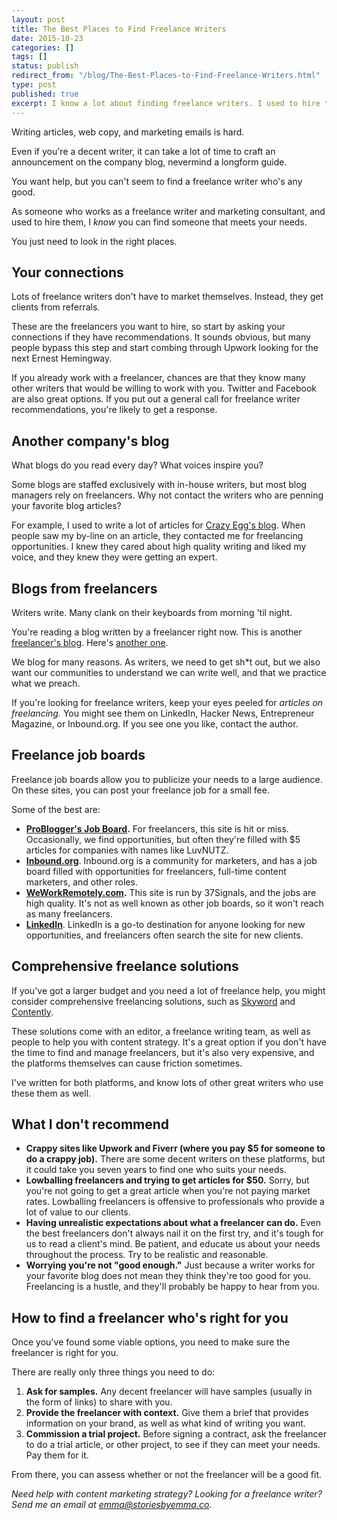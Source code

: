 ```yaml
---
layout: post
title: The Best Places to Find Freelance Writers
date: 2015-10-23
categories: []
tags: []
status: publish
redirect_from: "/blog/The-Best-Places-to-Find-Freelance-Writers.html"
type: post
published: true
excerpt: I know a lot about finding freelance writers. I used to hire them, and now I work as one myself.
---
```


Writing articles, web copy, and marketing emails is hard. 

Even if you're a decent writer, it can take a lot of time to craft an announcement on the company blog, nevermind a longform guide.

You want help, but you can't seem to find a freelance writer who's any good.

As someone who works as a freelance writer and marketing consultant, and used to hire them, I *know* you can find someone that meets your needs.

You just need to look in the right places.

## Your connections

Lots of freelance writers don't have to market themselves. Instead, they get clients from referrals.

These are the freelancers you want to hire, so start by asking your connections if they have recommendations. It sounds obvious, but many people bypass this step and start combing through Upwork looking for the next Ernest Hemingway.

If you already work with a freelancer, chances are that they know many other writers that would be willing to work with you. Twitter and Facebook are also great options. If you put out a general call for freelance writer recommendations, you're likely to get a response.

## Another company's blog

What blogs do you read every day? What voices inspire you?

Some blogs are staffed exclusively with in-house writers, but most blog managers rely on freelancers. Why not contact the writers who are penning your favorite blog articles?

For example, I used to write a lot of articles for [Crazy Egg's blog](http://blog.crazyegg.com/2013/04/16/cool-copy-for-unsexy-stuff/). When people saw my by-line on an article, they contacted me for freelancing opportunities. I knew they cared about high quality writing and liked my voice, and they knew they were getting an expert.

## Blogs from freelancers

Writers write. Many clank on their keyboards from morning 'til night.

You're reading a blog written by a freelancer right now. This is another [freelancer's blog](http://www.kaleighmoore.com/blog/). Here's [another one](http://businesscasualcopywriting.com/blog/).

We blog for many reasons. As writers, we need to get sh*t out, but we also want our communities to understand we can write well, and that we practice what we preach.

If you're looking for freelance writers, keep your eyes peeled for *articles on freelancing.* You might see them on LinkedIn, Hacker News, Entrepreneur Magazine, or Inbound.org. If you see one you like, contact the author.

## Freelance job boards

Freelance job boards allow you to publicize your needs to a large audience. On these sites, you can post your freelance job for a small fee.

Some of the best are:

* __[ProBlogger's Job Board](https://problogger.com/).__ For freelancers, this site is hit or miss. Occasionally, we find opportunities, but often they're filled with $5 articles for companies with names like LuvNUTZ.
* __[Inbound.org](http://inbound.org/jobs/)__. Inbound.org is a community for marketers, and has a job board filled with opportunities for freelancers, full-time content marketers, and other roles.
* __[WeWorkRemotely.com](https://weworkremotely.com/).__ This site is run by 37Signals, and the jobs are high quality. It's not as well known as other job boards, so it won't reach as many freelancers.
* __[LinkedIn](http://linkedin.com)__. LinkedIn is a go-to destination for anyone looking for new opportunities, and freelancers often search the site for new clients.


## Comprehensive freelance solutions

If you've got a larger budget and you need a lot of freelance help, you might consider comprehensive freelancing solutions, such as [Skyword](http://skyword.com) and [Contently](http://contently.com/).

These solutions come with an editor, a freelance writing team,  as well as people to help you with content strategy. It's a great option if you don't have the time to find and manage freelancers, but it's also very expensive, and the platforms themselves can cause friction sometimes.

I've written for both platforms, and know lots of other great writers who use these them as well.

## What I don't recommend

* __Crappy sites like Upwork and Fiverr (where you pay $5 for someone to do a crappy job).__ There are some decent writers on these platforms, but it could take you seven years to find one who suits your needs.
* __Lowballing freelancers and trying to get articles for $50.__ Sorry, but you're not going to get a great article when you're not paying market rates. Lowballing freelancers is offensive to professionals who provide a lot of value to our clients.
* __Having unrealistic expectations about what a freelancer can do.__ Even the best freelancers don't always nail it on the first try, and it's tough for us to read a client's mind. Be patient, and educate us about your needs throughout the process. Try to be realistic and reasonable.
* __Worrying you're not "good enough."__ Just because a writer works for your favorite blog does not mean they think they're too good for you. Freelancing is a hustle, and they'll probably be happy to hear from you.

## How to find a freelancer who's right for you

Once you've found some viable options, you need to make sure the freelancer is right for you.

There are really only three things you need to do:

1. __Ask for samples.__ Any decent freelancer will have samples (usually in the form of links) to share with you.
2. __Provide the freelancer with context.__ Give them a brief that provides information on your brand, as well as what kind of writing you want.
3. __Commission a trial project.__ Before signing a contract, ask the freelancer to do a trial article, or other project, to see if they can meet your needs. Pay them for it.

From there, you can assess whether or not the freelancer will be a good fit.

*Need help with content marketing strategy? Looking for a freelance writer? Send me an email at [emma@storiesbyemma.co](mailto:emma@storiesbyemma.co).*
